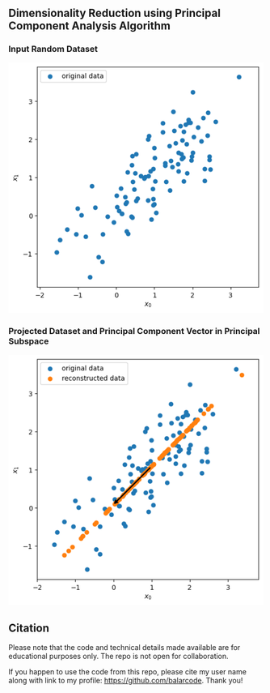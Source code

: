 ## Dimensionality Reduction using Principal Component Analysis Algorithm

### Input Random Dataset

![Input Dataset](input.png)

### Projected Dataset and Principal Component Vector in Principal Subspace

![Predicted Labels](output.png)

## Citation

Please note that the code and technical details made available are for educational purposes only. The repo is not open for collaboration.

If you happen to use the code from this repo, please cite my user name along with link to my profile: https://github.com/balarcode. Thank you!
